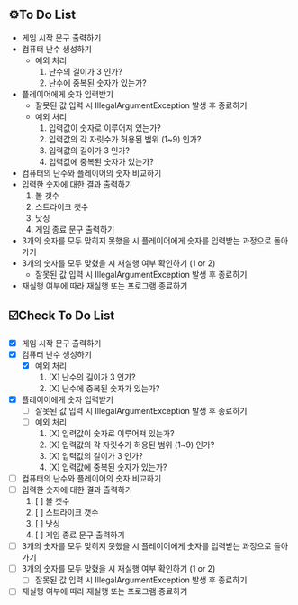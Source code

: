 ## ⚙️To Do List
- 게임 시작 문구 출력하기
- 컴퓨터 난수 생성하기
    - 예외 처리
        1. 난수의 길이가 3 인가?
        2. 난수에 중복된 숫자가 있는가?
- 플레이어에게 숫자 입력받기
    - 잘못된 값 입력 시 IllegalArgumentException 발생 후 종료하기
    - 예외 처리
        1. 입력값이 숫자로 이루어져 있는가?
        2. 입력값의 각 자릿수가 허용된 범위 (1~9) 인가?
        3. 입력값의 길이가 3 인가?
        4. 입력값에 중복된 숫자가 있는가?
- 컴퓨터의 난수와 플레이어의 숫자 비교하기
- 입력한 숫자에 대한 결과 출력하기
    1. 볼 갯수
    2. 스트라이크 갯수
    3. 낫싱
    4. 게임 종료 문구 출력하기
- 3개의 숫자를 모두 맞히지 못했을 시 플레이어에게 숫자를 입력받는 과정으로 돌아가기
- 3개의 숫자를 모두 맞혔을 시 재실행 여부 확인하기 (1 or 2)
    - 잘못된 값 입력 시 IllegalArgumentException 발생 후 종료하기
- 재실행 여부에 따라 재실행 또는 프로그램 종료하기

## ☑️️Check To Do List
- [X] 게임 시작 문구 출력하기
- [X] 컴퓨터 난수 생성하기
    - [X] 예외 처리
        1. [X] 난수의 길이가 3 인가?
        2. [X] 난수에 중복된 숫자가 있는가?
- [X] 플레이어에게 숫자 입력받기
    - [ ] 잘못된 값 입력 시 IllegalArgumentException 발생 후 종료하기
    - [ ] 예외 처리
        1. [X] 입력값이 숫자로 이루어져 있는가?
        2. [X] 입력값의 각 자릿수가 허용된 범위 (1~9) 인가?
        3. [X] 입력값의 길이가 3 인가?
        4. [X] 입력값에 중복된 숫자가 있는가?
- [ ] 컴퓨터의 난수와 플레이어의 숫자 비교하기
- [ ] 입력한 숫자에 대한 결과 출력하기
    1. [ ] 볼 갯수
    2. [ ] 스트라이크 갯수
    3. [ ] 낫싱
    4. [ ] 게임 종료 문구 출력하기
- [ ] 3개의 숫자를 모두 맞히지 못했을 시 플레이어에게 숫자를 입력받는 과정으로 돌아가기
- [ ] 3개의 숫자를 모두 맞혔을 시 재실행 여부 확인하기 (1 or 2)
    - [ ] 잘못된 값 입력 시 IllegalArgumentException 발생 후 종료하기
- [ ] 재실행 여부에 따라 재실행 또는 프로그램 종료하기